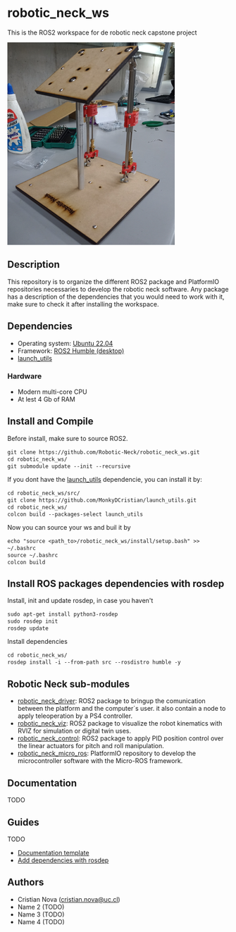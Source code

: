# robotic_neck_ws
This is the ROS2  workspace for de robotic neck capstone project

<p align="left">
  <img width="380" height="460" src="/docs/imgs/robotic_neck.png">
</p>

## Description
This repository is to organize the different ROS2 package and PlatformIO repositories necessaries to develop the robotic neck software. Any package has a description of the dependencies that you would need to work with it, make sure to check it after installing the workspace.

## Dependencies
* Operating system: [Ubuntu 22.04](https://ubuntu.com/tutorials/install-ubuntu-desktop#1-overview)
* Framework: [ROS2 Humble (desktop)](https://docs.ros.org/en/humble/Installation/Ubuntu-Install-Debians.html)
* [launch_utils](https://github.com/MonkyDCristian/launch_utils) 

### Hardware
* Modern multi-core CPU
* At lest 4 Gb of RAM

## Install and Compile
Before install, make sure to source ROS2.

```
git clone https://github.com/Robotic-Neck/robotic_neck_ws.git
cd robotic_neck_ws/
git submodule update --init --recursive
```

If you dont have the [launch_utils](https://github.com/MonkyDCristian/launch_utils) dependencie, you can install it by:
```
cd robotic_neck_ws/src/
git clone https://github.com/MonkyDCristian/launch_utils.git
cd robotic_neck_ws/
colcon build --packages-select launch_utils
```

Now you can source your ws and buil it by
```
echo "source <path_to>/robotic_neck_ws/install/setup.bash" >> ~/.bashrc
source ~/.bashrc
colcon build
```

## Install ROS packages dependencies with rosdep

Install, init and update rosdep, in case you haven't
```
sudo apt-get install python3-rosdep
sudo rosdep init
rosdep update
```

Install dependencies  
```
cd robotic_neck_ws/
rosdep install -i --from-path src --rosdistro humble -y
```

## Robotic Neck sub-modules

* [robotic_neck_driver](https://github.com/Robotic-Neck/robotic_neck_driver): ROS2 package to bringup the comunication between the platform and the computer`s user. it also contain a node to apply teleoperation by a PS4 controller.
* [robotic_neck_viz](https://github.com/Robotic-Neck/robotic_neck_viz): ROS2 package to visualize the robot kinematics with RVIZ for simulation or digital twin uses.
* [robotic_neck_control](https://github.com/Robotic-Neck/robotic_neck_control): ROS2 package to apply PID position control over the linear actuators for pitch and roll manipulation.
* [robotic_neck_micro_ros](https://github.com/Robotic-Neck/robotic_neck_micro_ros): PlatformIO repository to develop the microcontroller software with the Micro-ROS framework. 
  
## Documentation
TODO

## Guides
TODO
* [Documentation template]()
* [Add dependencies with rosdep]()

## Authors
* Cristian Nova (cristian.nova@uc.cl)
* Name 2 (TODO)
* Name 3 (TODO)
* Name 4 (TODO)
